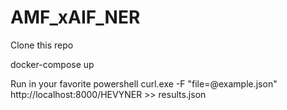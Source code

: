 # AMF_xAIF_NER

Clone this repo

docker-compose up

Run in your favorite powershell curl.exe -F "file=@example.json" http://localhost:8000/HEVYNER >> results.json
